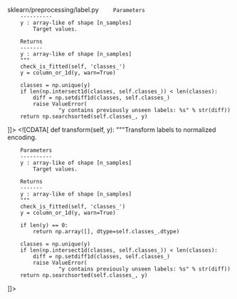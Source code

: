 <change>
<file change-number-for-this-file="1">sklearn/preprocessing/label.py</file>
<original line-count="16" no-ellipsis="true"><![CDATA[
    def transform(self, y):
        """Transform labels to normalized encoding.

        Parameters
        ----------
        y : array-like of shape [n_samples]
            Target values.

        Returns
        -------
        y : array-like of shape [n_samples]
        """
        check_is_fitted(self, 'classes_')
        y = column_or_1d(y, warn=True)

        classes = np.unique(y)
        if len(np.intersect1d(classes, self.classes_)) < len(classes):
            diff = np.setdiff1d(classes, self.classes_)
            raise ValueError(
                    "y contains previously unseen labels: %s" % str(diff))
        return np.searchsorted(self.classes_, y)
]]></original>
<modified no-ellipsis="true"><![CDATA[
    def transform(self, y):
        """Transform labels to normalized encoding.

        Parameters
        ----------
        y : array-like of shape [n_samples]
            Target values.

        Returns
        -------
        y : array-like of shape [n_samples]
        """
        check_is_fitted(self, 'classes_')
        y = column_or_1d(y, warn=True)

        if len(y) == 0:
            return np.array([], dtype=self.classes_.dtype)

        classes = np.unique(y)
        if len(np.intersect1d(classes, self.classes_)) < len(classes):
            diff = np.setdiff1d(classes, self.classes_)
            raise ValueError(
                    "y contains previously unseen labels: %s" % str(diff))
        return np.searchsorted(self.classes_, y)
]]></modified>
</change>